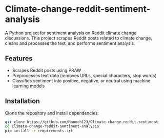 # Climate-change-reddit-sentiment-analysis
A Python project for sentiment analysis on Reddit climate change discussions. This project scrapes Reddit posts related to climate change, cleans and processes the text, and performs sentiment analysis.

## Features
- Scrapes Reddit posts using PRAW
- Preprocesses text data (removes URLs, special characters, stop words)
- Classifies sentiment into positive, negative, or neutral using machine learning models

## Installation
Clone the repository and install dependencies:
```bash
git clone https://github.com/Hanoch123/Climate-change-reddit-sentiment-analysis.git
cd Climate-change-reddit-sentiment-analysis
pip install -r requirements.txt
